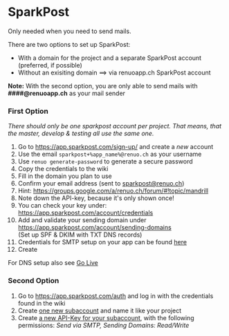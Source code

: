 # SparkPost

Only needed when you need to send mails.

There are two options to set up SparkPost:

* With a domain for the project and a separate SparkPost account (preferred, if possible)
* Without an exisiting domain ==> via renuoapp.ch SparkPost account

**Note:** With the second option, you are only able to send mails with **####@renuoapp.ch** as your mail sender


### First Option
*There should only be one sparkpost account per project. That means, that the master, develop & testing all use the same one.*

1. Go to https://app.sparkpost.com/sign-up/ and create a *new* account
2. Use the email ```sparkpost+%app_name%@renuo.ch``` as your username
3. Use ```renuo generate-password``` to generate a secure password
4. Copy the credentials to the wiki
5. Fill in the domain you plan to use
6. Confirm your email address (sent to sparkpost@renuo.ch)
  1. Hint: https://groups.google.com/a/renuo.ch/forum/#!topic/mandrill
7. Note down the API-key, because it's only shown once!
8. You can check your key under: https://app.sparkpost.com/account/credentials
9. Add and validate your sending domain under https://app.sparkpost.com/account/sending-domains  
(Set up SPF & DKIM with TXT DNS records)
10. Credentials for SMTP setup on your app can be found [here](https://app.sparkpost.com/account/smtp)
11. Create 

For DNS setup also see [Go Live](go_live.md)

### Second Option
1. Go to https://app.sparkpost.com/auth and log in with the credentials found in the wiki
2. Create [one new subaccount](https://app.sparkpost.com/account/subaccounts) and name it like your project
3. Create [a new API-Key for your subaccount](https://app.sparkpost.com/account/credentials), with the following permissions: *Send via SMTP, Sending Domains: Read/Write*

